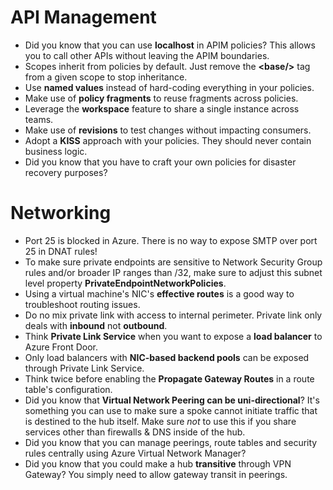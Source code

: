 # API Management
- Did you know that you can use **localhost** in APIM policies? This allows you to call other APIs without leaving the APIM boundaries.
- Scopes inherit from policies by default. Just remove the **&lt;base/>** tag from a given scope to stop inheritance.
- Use **named values** instead of hard-coding everything in your policies.
- Make use of **policy fragments** to reuse fragments across policies.
- Leverage the **workspace** feature to share a single instance across teams.
- Make use of **revisions** to test changes without impacting consumers.
- Adopt a **KISS** approach with your policies. They should never contain business logic.
- Did you know that you have to craft your own policies for disaster recovery purposes?

# Networking
- Port 25 is blocked in Azure. There is no way to expose SMTP over port 25 in DNAT rules!
- To make sure private endpoints are sensitive to Network Security Group rules and/or broader IP ranges than /32, make sure to adjust this subnet level property **PrivateEndpointNetworkPolicies**.
- Using a virtual machine's NIC's **effective routes** is a good way to troubleshoot routing issues.
- Do no mix private link with access to internal perimeter. Private link only deals with **inbound** not **outbound**.
- Think **Private Link Service** when you want to expose a **load balancer** to Azure Front Door.
- Only load balancers with **NIC-based backend pools** can be exposed through Private Link Service.
- Think twice before enabling the **Propagate Gateway Routes** in a route table's configuration.
- Did you know that **Virtual Network Peering can be uni-directional**? It's something you can use to make sure a spoke cannot initiate traffic that is destined to the hub itself. Make sure *not* to use this if you share services other than firewalls & DNS inside of the hub.
- Did you know that you can manage peerings, route tables and security rules centrally using Azure Virtual Network Manager?
- Did you know that you could make a hub **transitive** through VPN Gateway? You simply need to allow gateway transit in peerings.